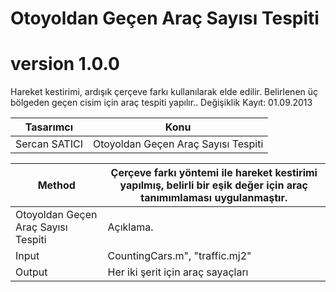 # Otoyoldan Geçen Araç Sayısı Tespiti

# version 1.0.0
Hareket kestirimi, ardışık çerçeve farkı kullanılarak elde edilir. Belirlenen üç bölgeden geçen cisim için araç tespiti yapılır.. Değişiklik Kayıt: 01.09.2013

Tasarımcı | Konu  |
---| --- |
Sercan SATICI | Otoyoldan Geçen Araç Sayısı Tespiti |


Method | Çerçeve farkı yöntemi ile hareket kestirimi yapılmış, belirli bir eşik değer için araç tanımımlaması uygulanmaştır.  |
---| --- |
Otoyoldan Geçen Araç Sayısı Tespiti | Açıklama. |
Input |  CountingCars.m", "traffic.mj2" |
Output | Her iki şerit için araç sayaçları |

